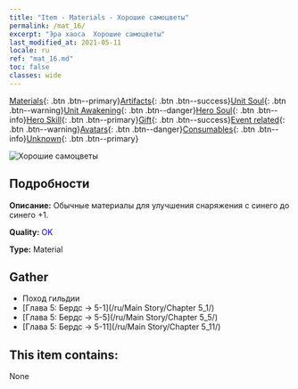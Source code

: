 ```yaml
---
title: "Item - Materials - Хорошие самоцветы"
permalink: /mat_16/
excerpt: "Эра хаоса  Хорошие самоцветы"
last_modified_at: 2021-05-11
locale: ru
ref: "mat_16.md"
toc: false
classes: wide
---
```

 [Materials](/ItemsRU/){: .btn .btn--primary}[Artifacts](/ItemsRU/Artifacts/){: .btn .btn--success}[Unit Soul](/ItemsRU/UnitSoul/){: .btn .btn--warning}[Unit Awakening](/ItemsRU/UnitAwakening/){: .btn .btn--danger}[Hero Soul](/ItemsRU/HeroSoul/){: .btn .btn--info}[Hero Skill](/ItemsRU/HeroSkill/){: .btn .btn--primary}[Gift](/ItemsRU/Gift/){: .btn .btn--success}[Event related](/ItemsRU/Events/){: .btn .btn--warning}[Avatars](/ItemsRU/Avatars/){: .btn .btn--danger}[Consumables](/ItemsRU/Consumables/){: .btn .btn--info}[Unknown](/ItemsRU/Unknown/){: .btn .btn--primary}

 ![Хорошие самоцветы](/images/t/i_cailiao_baoshi1.png)

## Подробности
 **Описание:** Обычные материалы для улучшения снаряжения c синего до синего +1.

 **Quality:** <span style="color: #0000CD">OK</span>

 **Type:** Material

## Gather

*    Поход гильдии 
*    [Глава 5: Бердс -> 5-1](/ru/Main Story/Chapter 5_1/) 
*    [Глава 5: Бердс -> 5-5](/ru/Main Story/Chapter 5_5/) 
*    [Глава 5: Бердс -> 5-11](/ru/Main Story/Chapter 5_11/) 

## This item contains:

  None


